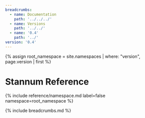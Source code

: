 ```yaml
---
breadcrumbs:
  - name: Documentation
    path: '../../../'
  - name: Versions
    path: '../../'
  - name: '0.4'
    path: '../'
version: '0.4'
---
```


{% assign root_namespace = site.namespaces | where: "version", page.version | first %}

# Stannum Reference

{% include reference/namespace.md label=false namespace=root_namespace %}

{% include breadcrumbs.md %}
